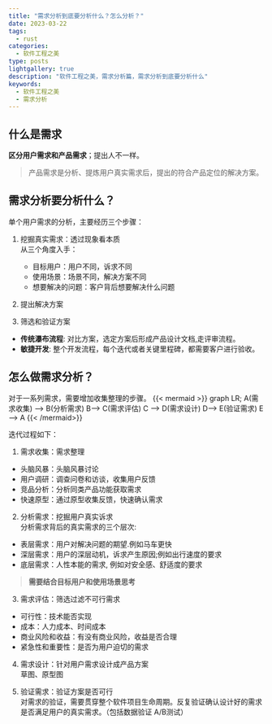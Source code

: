 ```yaml
---
title: "需求分析到底要分析什么？怎么分析？"
date: 2023-03-22
tags:
  - rust
categories:
  - 软件工程之美
type: posts
lightgallery: true
description: "软件工程之美，需求分析篇，需求分析到底要分析什么"
keywords: 
  - 软件工程之美
  - 需求分析
---
```


## 什么是需求

**区分用户需求和产品需求**；提出人不一样。
> 产品需求是分析、提炼用户真实需求后，提出的符合产品定位的解决方案。

## 需求分析要分析什么？

单个用户需求的分析，主要经历三个步骤：

1. 挖掘真实需求：透过现象看本质  
从三个角度入手：
    - 目标用户：用户不同，诉求不同
    - 使用场景：场景不同，解决方案不同
    - 想要解决的问题：客户背后想要解决什么问题

2. 提出解决方案
3. 筛选和验证方案

- **传统瀑布流程**: 对比方案，选定方案后形成产品设计文档,走评审流程。
- **敏捷开发**: 整个开发流程，每个迭代或者关键里程碑，都需要客户进行验收。

## 怎么做需求分析？

对于一系列需求，需要增加收集整理的步骤。
{{< mermaid >}}
graph LR;
A(需求收集) --> B(分析需求)
B--> C(需求评估)
C --> D(需求设计)
D--> E(验证需求)
E --> A
{{< /mermaid>}}

迭代过程如下：

1. 需求收集：需求整理
  - 头脑风暴：头脑风暴讨论
  - 用户调研：调查问卷和访谈，收集用户反馈
  - 竞品分析：分析同类产品功能获取需求
  - 快速原型：通过原型收集反馈，快速确认需求
2. 分析需求：挖掘用户真实诉求  
分析需求背后的真实需求的三个层次:
  - 表层需求：用户对解决问题的期望.例如马车更快
  - 深层需求：用户的深层动机，诉求产生原因;例如出行速度的要求
  - 底层需求：人性本能的需求, 例如对安全感、舒适度的要求  
> **需要结合目标用户和使用场景思考**  
3. 需求评估：筛选过滤不可行需求
  - 可行性：技术能否实现
  - 成本：人力成本、时间成本
  - 商业风险和收益：有没有商业风险，收益是否合理
  - 紧急性和重要性：是否为用户迫切的需求
4. 需求设计：针对用户需求设计成产品方案  
草图、原型图

5. 验证需求：验证方案是否可行  
对需求的验证，需要贯穿整个软件项目生命周期。反复验证确认设计好的需求是否满足用户的真实需求。（包括数据验证 A/B测试）
